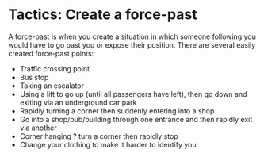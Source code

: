[Title]: # (Tactics: Create a force-past)
[Difficulty]: # (Advanced)
[Order]: # (6)

# Tactics: Create a force-past

A force-past is when you create a situation in which someone following you would have to go past you or expose their position. There are several easily created force-past points:

*   Traffic crossing point
*   Bus stop
*   Taking an escalator
*   Using a lift to go up (until all passengers have left), then go down and exiting via an underground car park
*   Rapidly turning a corner then suddenly entering into a shop
*   Go into a shop/pub/building through one entrance and then rapidly exit via another
*   Corner hanging ? turn a corner then rapidly stop
*   Change your clothing to make it harder to identify you